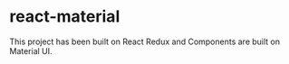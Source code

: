# react-material
This project has been built on React Redux and Components are built on Material UI.
